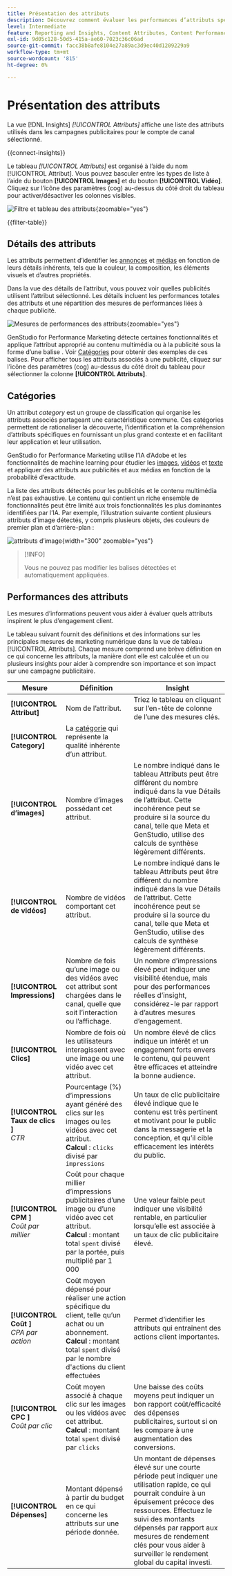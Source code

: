 ```yaml
---
title: Présentation des attributs
description: Découvrez comment évaluer les performances d’attributs spécifiques dans Adobe GenStudio for Performance Marketing.
level: Intermediate
feature: Reporting and Insights, Content Attributes, Content Performance
exl-id: 9d05c128-50d5-415a-ae60-7023c36c06ad
source-git-commit: facc38b8afe8104e27a89ac3d9ec40d1209229a9
workflow-type: tm+mt
source-wordcount: '815'
ht-degree: 0%

---
```


# Présentation des attributs

La vue [!DNL Insights] _[!UICONTROL Attributs]_ affiche une liste des attributs utilisés dans les campagnes publicitaires pour le compte de canal sélectionné.

{{connect-insights}}

Le tableau _[!UICONTROL Attributs]_ est organisé à l’aide du nom [!UICONTROL Attribut]. Vous pouvez basculer entre les types de liste à l’aide du bouton **[!UICONTROL Images]** et du bouton **[!UICONTROL Vidéo]**. Cliquez sur l’icône des paramètres (cog) au-dessus du côté droit du tableau pour activer/désactiver les colonnes visibles.

![Filtre et tableau des attributs](/help/assets/insights-attributes-filter.png){zoomable="yes"}

{{filter-table}}

## Détails des attributs

Les attributs permettent d’identifier les [annonces](ads.md#ad-details) et [médias](media.md#media-details) en fonction de leurs détails inhérents, tels que la couleur, la composition, les éléments visuels et d’autres propriétés.

Dans la vue des détails de l’attribut, vous pouvez voir quelles publicités utilisent l’attribut sélectionné. Les détails incluent les performances totales des attributs et une répartition des mesures de performances liées à chaque publicité.

![Mesures de performances des attributs](/help/assets/insights-attribute-details.png){zoomable="yes"}

GenStudio for Performance Marketing détecte certaines fonctionnalités et applique l’attribut approprié au contenu multimédia ou à la publicité sous la forme d’une balise . Voir [Catégories](#categories) pour obtenir des exemples de ces balises. Pour afficher tous les attributs associés à une publicité, cliquez sur l’icône des paramètres (cog) au-dessus du côté droit du tableau pour sélectionner la colonne **[!UICONTROL Attributs]**.

## Catégories

Un attribut _category_ est un groupe de classification qui organise les attributs associés partageant une caractéristique commune. Ces catégories permettent de rationaliser la découverte, l’identification et la compréhension d’attributs spécifiques en fournissant un plus grand contexte et en facilitant leur application et leur utilisation.

GenStudio for Performance Marketing utilise l’IA d’Adobe et les fonctionnalités de machine learning pour étudier les [images](image-features.md), [vidéos](video-features.md) et [texte](text-features.md) et appliquer des attributs aux publicités et aux médias en fonction de la probabilité d’exactitude.

La liste des attributs détectés pour les publicités et le contenu multimédia n’est pas exhaustive. Le contenu qui contient un riche ensemble de fonctionnalités peut être limité aux trois fonctionnalités les plus dominantes identifiées par l’IA. Par exemple, l’illustration suivante contient plusieurs attributs d’image détectés, y compris plusieurs objets, des couleurs de premier plan et d’arrière-plan :

![attributs d’image](/help/assets/category/asset-attributes.png "l’image de Toucan comprend plusieurs attributs détectés"){width="300" zoomable="yes"}

>[!INFO]
>
>Vous ne pouvez pas modifier les balises détectées et automatiquement appliquées.

## Performances des attributs

Les mesures d’informations peuvent vous aider à évaluer quels attributs inspirent le plus d’engagement client.

Le tableau suivant fournit des définitions et des informations sur les principales mesures de marketing numérique dans la vue de tableau [!UICONTROL Attributs]. Chaque mesure comprend une brève définition en ce qui concerne les attributs, la manière dont elle est calculée et un ou plusieurs insights pour aider à comprendre son importance et son impact sur une campagne publicitaire.

| Mesure | Définition | Insight |
| ---------------------- | ----------------------------- | -------------------------------- |
| **[!UICONTROL Attribut]** | Nom de l’attribut. | Triez le tableau en cliquant sur l’en-tête de colonne de l’une des mesures clés. |
| **[!UICONTROL Category]** | La [catégorie](#categories) qui représente la qualité inhérente d’un attribut. |  |
| **[!UICONTROL d’images]** | Nombre d’images possédant cet attribut. | Le nombre indiqué dans le tableau Attributs peut être différent du nombre indiqué dans la vue Détails de l’attribut. Cette incohérence peut se produire si la source du canal, telle que Meta et GenStudio, utilise des calculs de synthèse légèrement différents. |
| **[!UICONTROL de vidéos]** | Nombre de vidéos comportant cet attribut. | Le nombre indiqué dans le tableau Attributs peut être différent du nombre indiqué dans la vue Détails de l’attribut. Cette incohérence peut se produire si la source du canal, telle que Meta et GenStudio, utilise des calculs de synthèse légèrement différents. |
| **[!UICONTROL Impressions]** | Nombre de fois qu’une image ou des vidéos avec cet attribut sont chargées dans le canal, quelle que soit l’interaction ou l’affichage. | Un nombre d’impressions élevé peut indiquer une visibilité étendue, mais pour des performances réelles d’insight, considérez-le par rapport à d’autres mesures d’engagement. |
| **[!UICONTROL Clics]** | Nombre de fois où les utilisateurs interagissent avec une image ou une vidéo avec cet attribut. | Un nombre élevé de clics indique un intérêt et un engagement forts envers le contenu, qui peuvent être efficaces et atteindre la bonne audience. |
| **[!UICONTROL Taux de clics ]**<br>_CTR_ | Pourcentage (%) d’impressions ayant généré des clics sur les images ou les vidéos avec cet attribut.<br>**Calcul** : `clicks` divisé par `impressions` | Un taux de clic publicitaire élevé indique que le contenu est très pertinent et motivant pour le public dans la messagerie et la conception, et qu’il cible efficacement les intérêts du public. |
| **[!UICONTROL CPM ]**<br>_Coût par millier_ | Coût pour chaque millier d’impressions publicitaires d’une image ou d’une vidéo avec cet attribut.<br>**Calcul** : montant total `spent` divisé par la portée, puis multiplié par 1 000 | Une valeur faible peut indiquer une visibilité rentable, en particulier lorsqu’elle est associée à un taux de clic publicitaire élevé. |
| **[!UICONTROL Coût ]**<br>_CPA par action_ | Coût moyen dépensé pour réaliser une action spécifique du client, telle qu’un achat ou un abonnement.<br>**Calcul** : montant total `spent` divisé par le nombre d&#39;actions du client effectuées | Permet d’identifier les attributs qui entraînent des actions client importantes. |
| **[!UICONTROL CPC ]**<br>_Coût par clic_ | Coût moyen associé à chaque clic sur les images ou les vidéos avec cet attribut.<br>**Calcul** : montant total `spent` divisé par `clicks` | Une baisse des coûts moyens peut indiquer un bon rapport coût/efficacité des dépenses publicitaires, surtout si on les compare à une augmentation des conversions. |
| **[!UICONTROL Dépenses]** | Montant dépensé à partir du budget en ce qui concerne les attributs sur une période donnée. | Un montant de dépenses élevé sur une courte période peut indiquer une utilisation rapide, ce qui pourrait conduire à un épuisement précoce des ressources. Effectuez le suivi des montants dépensés par rapport aux mesures de rendement clés pour vous aider à surveiller le rendement global du capital investi. |
